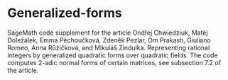 # Generalized-forms
SageMath code supplement for the article Ondřej Chwiedziuk, Matěj Doležálek, Emma Pěchoučková, Zdeněk Pezlar, Om Prakash, Giuliano Romeo, Anna Růžičková, and Mikuláš Zindulka. Representing rational integers by generalized quadratic forms over quadratic fields.
The code computes 2-adic normal forms of certain matrices, see subsection 7.2 of the article.
